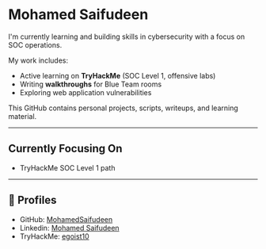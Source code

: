 # Mohamed Saifudeen

I'm currently learning and building skills in cybersecurity with a focus on SOC operations.

My work includes:

- Active learning on **TryHackMe** (SOC Level 1, offensive labs)
- Writing **walkthroughs** for Blue Team rooms
- Exploring web application vulnerabilities

This GitHub contains personal projects, scripts, writeups, and learning material.

---

## Currently Focusing On

- TryHackMe SOC Level 1 path

---

## 🔗 Profiles

- GitHub: [MohamedSaifudeen](https://github.com/MohamedSaifudeen)
- Linkedin: [Mohamed Saifudeen](https://www.linkedin.com/in/mohamedsaifudeen/)
- TryHackMe: [egoist10](https://tryhackme.com/p/egoist10)
